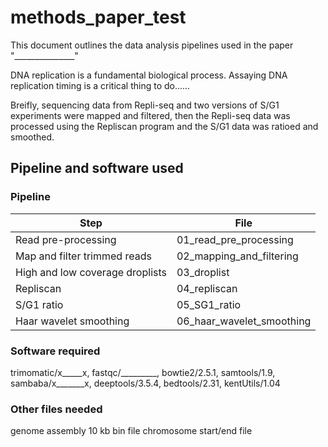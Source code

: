# methods_paper_test

This document outlines the data analysis pipelines used in the paper "_______________" 

DNA replication is a fundamental biological process. Assaying DNA replication timing is a critical thing to do......


Breifly, sequencing data from Repli-seq and two versions of S/G1 experiments were mapped and filtered, then the Repli-seq data was processed using the Repliscan program and the S/G1 data was ratioed and smoothed. 



## Pipeline and software used
### Pipeline
Step  | File 
--- | --- 
Read pre-processing | 01_read_pre_processing
Map and filter trimmed reads | 02_mapping_and_filtering
High and low coverage droplists | 03_droplist
Repliscan | 04_repliscan
S/G1 ratio | 05_SG1_ratio
Haar wavelet smoothing | 06_haar_wavelet_smoothing

### Software required
trimomatic/x_____x, fastqc/_________, bowtie2/2.5.1, samtools/1.9, sambaba/x_______x, deeptools/3.5.4, bedtools/2.31, kentUtils/1.04

### Other files needed
genome assembly
10 kb bin file
chromosome start/end file

